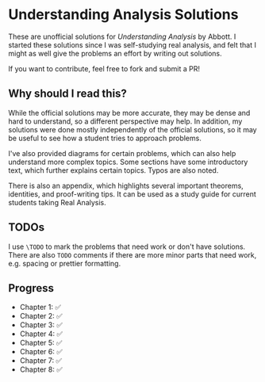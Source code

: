 # Understanding Analysis Solutions

These are unofficial solutions for _Understanding Analysis_ by Abbott.
I started these solutions since I was self-studying real analysis,
and felt that I might as well give the problems an effort by writing
out solutions.

If you want to contribute, feel free to fork and submit a PR!

## Why should I read this?

While the official solutions may be more accurate, they may be dense and hard
to understand, so a different perspective may help. In addition, my solutions
were done mostly independently of the official solutions, so it may be useful
to see how a student tries to approach problems.

I've also provided diagrams for certain problems, which can also help
understand more complex topics. Some sections have some introductory text, which further explains certain
topics. Typos are also noted.

There is also an appendix, which highlights several important theorems,
identities, and proof-writing tips. It can be used as a study guide for
current students taking Real Analysis.

## TODOs

I use `\TODO` to mark the problems that need work or don't have solutions.
There are also `TODO` comments if there are more minor parts that need work, e.g. spacing or prettier formatting.

## Progress

- Chapter 1: :white_check_mark:
- Chapter 2: :white_check_mark:
- Chapter 3: :white_check_mark:
- Chapter 4: :white_check_mark:
- Chapter 5: :white_check_mark:
- Chapter 6: :white_check_mark:
- Chapter 7: :white_check_mark:
- Chapter 8: :white_check_mark:
